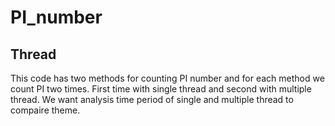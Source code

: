 # PI_number
## Thread

  This code has two methods for counting PI number and for each method we count PI two times. First time with single thread and second with multiple thread.
  We want analysis time period of single and multiple thread to compaire theme.
